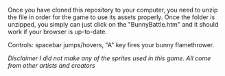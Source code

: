 Once you have cloned this repository to your computer, you need to unzip the file in order for the game to use its assets properly. 
Once the folder is unzipped, you simply can just click on the "BunnyBattle.htm" and it should work if your browser is up-to-date.

Controls: spacebar jumps/hovers, "A" key fires your bunny flamethrower.  

*Disclaimer I did not make any of the sprites used in this game. All come from other artists and creators*
